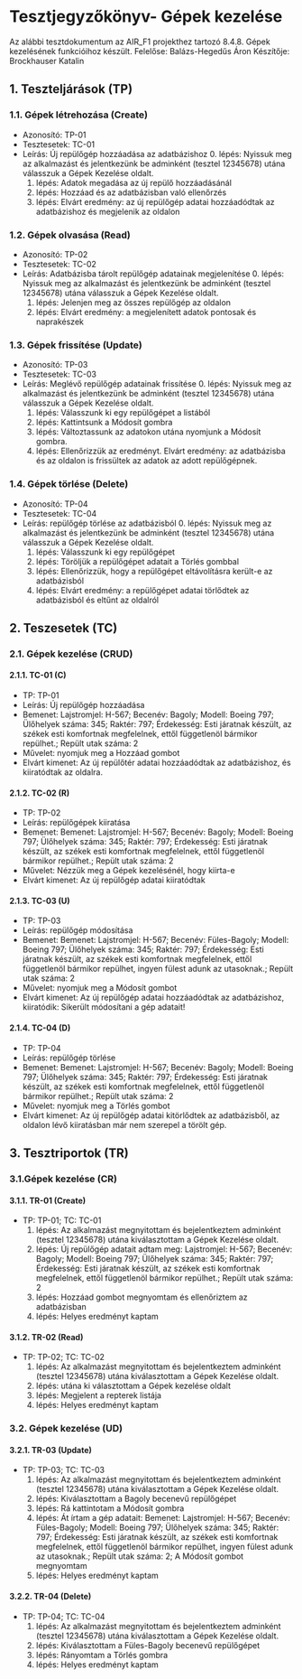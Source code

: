 # Tesztjegyzőkönyv- Gépek kezelése

Az alábbi tesztdokumentum az AIR_F1 projekthez tartozó 8.4.8. Gépek kezelésének funkcióihoz készült. Felelőse: Balázs-Hegedűs Áron Készítője: Brockhauser Katalin


## 1. Teszteljárások (TP)

### 1.1. Gépek létrehozása (Create)
- Azonosító: TP-01
- Tesztesetek: TC-01
- Leírás: Új repülőgép hozzáadása az adatbázishoz
    0. lépés: Nyissuk meg az alkalmazást és jelentkezünk be adminként (tesztel 12345678) utána válasszuk a Gépek Kezelése oldalt.
    1. lépés: Adatok megadása az új repülő hozzáadásánál
    2. lépés: Hozzáad és az adatbázisban való ellenőrzés
    3. lépés: Elvárt eredmény: az új repülőgép adatai hozzáadódtak az adatbázishoz és megjelenik az oldalon

### 1.2. Gépek olvasása (Read)
- Azonosító: TP-02
- Tesztesetek: TC-02
- Leírás: Adatbázisba tárolt repülőgép adatainak megjelenítése
    0. lépés: Nyissuk meg az alkalmazást és jelentkezünk be adminként (tesztel 12345678) utána válasszuk a Gépek Kezelése oldalt.
    1. lépés: Jelenjen meg az összes repülőgép az oldalon
    3. lépés: Elvárt eredmény: a megjelenített adatok pontosak és naprakészek

### 1.3. Gépek frissítése (Update)
- Azonosító: TP-03
- Tesztesetek: TC-03
- Leírás: Meglévő repülőgép adatainak frissítése
    0. lépés: Nyissuk meg az alkalmazást és jelentkezünk be adminként (tesztel 12345678) utána válasszuk a Gépek Kezelése oldalt.
    1. lépés: Válasszunk ki egy repülőgépet a listából
    2. lépés: Kattintsunk a Módosít gombra
    3. lépés: Változtassunk az adatokon utána nyomjunk a Módosít gombra.
    4. lépés: Ellenőrizzük az eredményt. Elvárt eredmény: az adatbázisba és az oldalon is frissültek az adatok az adott repülőgépnek.

### 1.4. Gépek törlése (Delete)
- Azonosító: TP-04
- Tesztesetek: TC-04
- Leírás: repülőgép törlése az adatbázisból
    0. lépés: Nyissuk meg az alkalmazást és jelentkezünk be adminként (tesztel 12345678) utána válasszuk a Gépek Kezelése oldalt.
    1. lépés: Válasszunk ki egy repülőgépet
    2. lépés: Töröljük a repülőgépet adatait a Törlés gombbal
    3. lépés: Ellenőrizzük, hogy a repülőgépet eltávolításra került-e az adatbázisból
    4. lépés: Elvárt eredmény: a repülőgépet adatai törlődtek az adatbázisból és eltűnt az oldalról


## 2. Teszesetek (TC)

### 2.1. Gépek kezelése (CRUD)

#### 2.1.1. TC-01 (C)

- TP: TP-01
- Leírás: Új repülőgép hozzáadása
- Bemenet: Lajstromjel: H-567; Becenév: Bagoly; Modell: Boeing 797; Ülőhelyek száma: 345; Raktér: 797; Érdekesség: Esti járatnak készült, az székek esti komfortnak megfelelnek, ettől függetlenöl bármikor repülhet.; Repült utak száma: 2
- Művelet: nyomjuk meg a Hozzáad gombot
- Elvárt kimenet: Az új repülőtér adatai hozzáadódtak az adatbázishoz, és kiiratódtak az oldalra.

#### 2.1.2. TC-02 (R)

- TP: TP-02
- Leírás: repülőgépek kiiratása
- Bemenet: Bemenet: Lajstromjel: H-567; Becenév: Bagoly; Modell: Boeing 797; Ülőhelyek száma: 345; Raktér: 797; Érdekesség: Esti járatnak készült, az székek esti komfortnak megfelelnek, ettől függetlenöl bármikor repülhet.; Repült utak száma: 2
- Művelet: Nézzük meg a Gépek kezelésénél, hogy kiirta-e
- Elvárt kimenet: Az új repülőgép adatai kiiratódtak

#### 2.1.3. TC-03 (U)

- TP: TP-03
- Leírás: repülőgép módosítása
- Bemenet: Bemenet: Lajstromjel: H-567; Becenév: Füles-Bagoly; Modell: Boeing 797; Ülőhelyek száma: 345; Raktér: 797; Érdekesség: Esti járatnak készült, az székek esti komfortnak megfelelnek, ettől függetlenöl bármikor repülhet, ingyen fülest adunk az utasoknak.; Repült utak száma: 2
- Művelet: nyomjuk meg a Módosít gombot
- Elvárt kimenet: Az új repülőgép adatai hozzáadódtak az adatbázishoz, kiiratódik: Sikerült módosítani a gép adatait!

#### 2.1.4. TC-04 (D)

- TP: TP-04
- Leírás: repülőgép törlése
- Bemenet: Bemenet: Lajstromjel: H-567; Becenév: Bagoly; Modell: Boeing 797; Ülőhelyek száma: 345; Raktér: 797; Érdekesség: Esti járatnak készült, az székek esti komfortnak megfelelnek, ettől függetlenöl bármikor repülhet.; Repült utak száma: 2
- Művelet: nyomjuk meg a Törlés gombot
- Elvárt kimenet: Az új repülőgép adatai kitörlődtek az adatbázisből, az oldalon lévő kiiratásban már nem szerepel a törölt gép.


## 3. Tesztriportok (TR)

### 3.1.Gépek kezelése (CR)

#### 3.1.1. TR-01 (Create)
- TP: TP-01; TC: TC-01
    1. lépés: Az alkalmazást megnyitottam és bejelentkeztem adminként (tesztel 12345678) utána kiválasztottam a Gépek Kezelése oldalt.
    2. lépés: Új repülőgép adatait adtam meg: Lajstromjel: H-567; Becenév: Bagoly; Modell: Boeing 797; Ülőhelyek száma: 345; Raktér: 797; Érdekesség: Esti járatnak készült, az székek esti komfortnak megfelelnek, ettől függetlenöl bármikor repülhet.; Repült utak száma: 2
    3. lépés: Hozzáad gombot megnyomtam és ellenőriztem az adatbázisban
    4. lépés: Helyes eredményt kaptam

#### 3.1.2. TR-02 (Read)
- TP: TP-02; TC: TC-02
    1. lépés: Az alkalmazást megnyitottam és bejelentkeztem adminként (tesztel 12345678) utána kiválasztottam a Gépek Kezelése oldalt.
    2. lépés: utána ki választottam a Gépek kezelése oldalt
    3. lépés: Megjelent a repterek listája
    4. lépés: Helyes eredményt kaptam

### 3.2. Gépek kezelése (UD)

#### 3.2.1. TR-03 (Update)
- TP: TP-03; TC: TC-03
    1. lépés: Az alkalmazást megnyitottam és bejelentkeztem adminként (tesztel 12345678) utána kiválasztottam a Gépek Kezelése oldalt.
    2. lépés: Kiválasztottam a Bagoly becenevű repülőgépet
    3. lépés: Rá kattintotam a Módosít gombra
    4. lépés: Át írtam a gép adatait: Bemenet: Lajstromjel: H-567; Becenév: Füles-Bagoly; Modell: Boeing 797; Ülőhelyek száma: 345; Raktér: 797; Érdekesség: Esti járatnak készült, az székek esti komfortnak megfelelnek, ettől függetlenöl bármikor repülhet, ingyen fülest adunk az utasoknak.; Repült utak száma: 2; A Módosít gombot megnyomtam
    5. lépés: Helyes eredményt kaptam
    
#### 3.2.2. TR-04 (Delete)
- TP: TP-04; TC: TC-04
    1. lépés: Az alkalmazást megnyitottam és bejelentkeztem adminként (tesztel 12345678) utána kiválasztottam a Gépek Kezelése oldalt.
    2. lépés: Kiválasztottam a Füles-Bagoly becenevű repülőgépet
    3. lépés: Rányomtam a Törlés gombra
    4. lépés: Helyes eredményt kaptam
    

